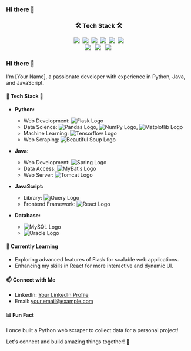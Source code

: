 ### Hi there 👋

<!--
**bin2da97/bin2da97** is a ✨ _special_ ✨ repository because its `README.md` (this file) appears on your GitHub profile.

Here are some ideas to get you started:

- 🔭 I’m currently working on ...
- 🌱 I’m currently learning ...
- 👯 I’m looking to collaborate on ...
- 🤔 I’m looking for help with ...
- 💬 Ask me about ...
- 📫 How to reach me: ...
- 😄 Pronouns: ...
- ⚡ Fun fact: ...
-->
<!--타이틀 부분-->

<!--내용 부분-->
<h3 align="center">🛠️ Tech Stack 🛠️</h3>
<div align="center">
  <img src="https://img.shields.io/badge/python-3670A0?style=for-the-badge&logo=python&logoColor=ffdd54" />&nbsp
  <img src="https://img.shields.io/badge/flask-000000?style=for-the-badge&logo=flask&logoColor=white">&nbsp
  <img src="https://img.shields.io/badge/pandas-150458.svg?style=for-the-badge&logo=pandas&logoColor=white" />&nbsp
  <img src="https://img.shields.io/badge/numpy-4d77cf.svg?style=for-the-badge&logo=numpy&logoColor=white" />&nbsp
  <img src="https://img.shields.io/badge/Matplotlib-11557c.svg?style=for-the-badge&logo=Matplotlib&logoColor=white" />&nbsp
  <img src="https://img.shields.io/badge/TensorFlow-FF6F00?style=for-the-badge&logo=TensorFlow&logoColor=white">
</div>

<div align="center">
  <img src="https://img.shields.io/badge/java-007396?style=for-the-badge&logo=java&logoColor=white"> &nbsp
  <img src="https://img.shields.io/badge/spring-6DB33F?style=for-the-badge&logo=spring&logoColor=white"> &nbsp
  <img src="https://img.shields.io/badge/apache tomcat-F8DC75?style=for-the-badge&logo=apachetomcat&logoColor=white">&nbsp
</div>

<div align="center">
  
</div>

### Hi there 👋

I'm [Your Name], a passionate developer with experience in Python, Java, and JavaScript.

#### 🚀 Tech Stack 🚀

- **Python:**
  - Web Development: ![Flask Logo](https://www.flaskapi.org/static/flask_logo.png)
  - Data Science: ![Pandas Logo](https://pandas.pydata.org/static/img/pandas.svg), ![NumPy Logo](https://numpy.org/images/logos/numpy.svg), ![Matplotlib Logo](https://matplotlib.org/stable/_static/logo2_compressed.svg)
  - Machine Learning: ![Tensorflow Logo](https://www.tensorflow.org/images/tf_logo_social.png)
  - Web Scraping: ![Beautiful Soup Logo](https://www.crummy.com/software/BeautifulSoup/bs4/doc/_images/6.1.jpg)

- **Java:**
  - Web Development: ![Spring Logo](https://spring.io/images/projects/spring-framework.svg)
  - Data Access: ![MyBatis Logo](http://mybatis.org/images/mybatis-logo.png)
  - Web Server: ![Tomcat Logo](http://tomcat.apache.org/res/images/tomcat.png)

- **JavaScript:**
  - Library: ![jQuery Logo](https://jquery.com/jquery-wp-content/themes/jquery/content/books/learning-react/introducing-jquery.jpg)
  - Frontend Framework: ![React Logo](https://upload.wikimedia.org/wikipedia/commons/thumb/a/a7/React-icon.svg/640px-React-icon.svg.png)

- **Database:**
  - ![MySQL Logo](https://dev.mysql.com/common/logos/logo-mysql-170x115.png)
  - ![Oracle Logo](https://www.oracle.com/a/ocom/img/cb71-java.svg)

#### 🌱 Currently Learning

- Exploring advanced features of Flask for scalable web applications.
- Enhancing my skills in React for more interactive and dynamic UI.

#### 📫 Connect with Me

- LinkedIn: [Your LinkedIn Profile](https://www.linkedin.com/in/yourprofile/)
- Email: your.email@example.com

#### 📊 Fun Fact

I once built a Python web scraper to collect data for a personal project!

Let's connect and build amazing things together! 🚀

